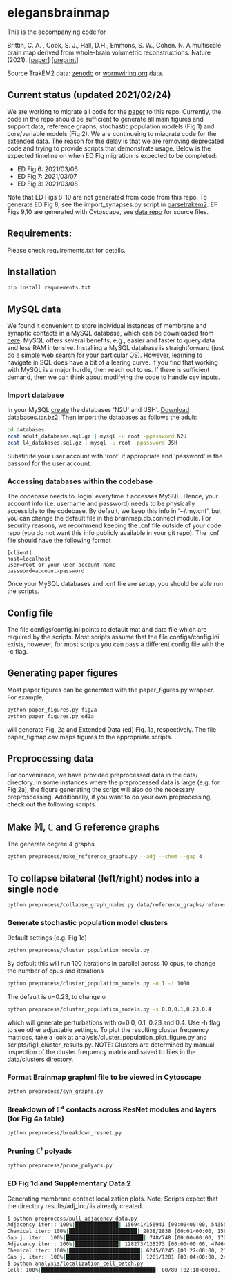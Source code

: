 # elegansbrainmap


This is the accompanying code for 

Brittin, C. A. , Cook, S. J., Hall, D.H., Emmons, S. W., Cohen. N. A multiscale brain map derived from whole-brain volumetric reconstructions. Nature (2021). [[paper](https://dx.doi.org/10.1038/s41586-021-03284-x)] [[preprint](https://doi.org/10.1101/2020.05.24.112870)]

Source TrakEM2 data: [zenodo](https://zenodo.org/record/4383277#.X-wK5tZOk-I) or [wormwiring.org](http://wormwiring.org/) data.


## Current status (updated 2021/02/24)
We are working to migrate all code for the [paper](https://dx.doi.org/10.1038/s41586-021-03284-x) to this repo. Currently, the code in the repo should be sufficient to generate all main figures and support data, reference graphs, stochastic population models (Fig 1) and core/variable models (Fig 2). We are continueing to miagrate code for the extended data. The reason for the delay is that we are removing deprecated code and trying to provide scripts that demonstrate usage. Below is the expected timeline on when ED Fig migration is expected to be completed:
* ED Fig 6: 2021/03/06
* ED Fig 7: 2021/03/07
* ED Fig 3: 2021/03/08

Note that ED Figs 8-10 are not generated from code from this repo. To generate ED Fig 8, see the import_synapses.py script in [parsetrakem2](https://github.com/cabrittin/parsetrakem2). EF Figs 9,10 are generated with Cytoscape, see [data repo](https://zenodo.org/record/4383277#.X-wK5tZOk-I) for source files.  

## Requirements:
Please check requirements.txt for details.

## Installation
```bash
pip install requrements.txt
```

## MySQL data
We found it convenient to store individual instances of membrane and synaptic contacts in a MySQL database, which can be downloaded from [here](https://zenodo.org/record/4383277#.X-wK5tZOk-I). MySQL offers several benefits, e.g., easier and faster to query data and less RAM intensive. Installing a MySQL database is straightforward (just do a simple web search for your particular OS). However, learning to navigate in SQL does have a bit of a learing curve. If you find that working with MySQL is a major hurdle, then reach out to us. If there is sufficient demand, then we can think about modifying the code to handle csv inputs.

### Import database
In your MySQL [create](https://www.digitalocean.com/community/tutorials/how-to-import-and-export-databases-in-mysql-or-mariadb) the databases 'N2U' and 'JSH'. [Download](https://zenodo.org/record/4383277#.X-wK5tZOk-I) databases.tar.bz2. Then import the databases as follows the adult:
```bash
cd databases
zcat adult_databases.sql.gz | mysql -u root -ppassword N2U
zcat l4_databases.sql.gz | mysql -u root -ppassword JSH
```
Substitute your user account with 'root' if appropriate and 'password' is the passord for the user account. 

### Accessing databases within the codebase
The codebase needs to 'login' everytime it accesses MySQL. Hence, your account info (i.e. username and password) needs to be physically accessible to the codebase. By default, we keep this info in '~/.my.cnf', but you can change the default file in the brainmap.db.connect module. For security reasons, we recommend keeping the .cnf file outside of your code repo (you do not want this info publicly available in your git repo). The .cnf file should have the following format
```
[client]
host=localhost
user=root-or-your-user-account-name
password=account-password
```
Once your MySQL databases and .cnf file are setup, you should be able run the scripts.

## Config file
The file configs/config.ini points to default mat and data file which are required by the scripts. Most scripts assume that the file configs/config.ini exists, however, for most scripts you can pass a different config file with the -c flag.  

## Generating paper figures
Most paper figures can be generated with the paper_figures.py wrapper. For example,
```bash
python paper_figures.py fig2a
python paper_figures.py ed1a
```
will generate Fig. 2a and Extended Data (ed) Fig. 1a, respectively. The file paper_figmap.csv maps figures to the appropriate scripts. 

## Preprocessing data
For convenience, we have provided preprocessed data in the data/ directory. In some instances where the preprocessed data is large (e.g. for Fig 2a), the figure generating the script will also do the necessary preproscessing. Additionally, if you want to do your own preprocessing, check out the following scripts. 

## Make 𝕄, ℂ and 𝔾 reference graphs
The generate degree 4 graphs
```bash
python preprocess/make_reference_graphs.py --adj --chem --gap 4
```

## To collapse bilateral (left/right) nodes into a single node
```bash
python preprocess/collapse_graph_nodes.py data/reference_graphs/reference_graph_adj_l35_delta4.graphml
```

### Generate stochastic population model clusters
Default settings (e.g. Fig 1c)
```bash
python preprocess/cluster_population_models.py 
```
By default this will run 100 iterations in parallel across 10 cpus, to change the number of cpus and iterations
```bash
python preprocess/cluster_population_models.py -n 1 -i 1000
```
The default is σ=0.23, to change σ
```bash
python preprocess/cluster_population_models.py -s 0.0,0.1,0.23,0.4
```
which will generate perturbations with σ=0.0, 0.1, 0.23 and 0.4. Use -h flag to see other adjustable settings. To plot the resulting cluster frequency matrices, take a look at analysis/cluster_population_plot_figure.py and scripts/fig1_cluster_results.py. NOTE: Clusters are determined by manual inspection of the cluster frequency matrix and saved to files in the data/clusters directory. 

### Format Brainmap graphml file to be viewed in Cytoscape
```bash
python preprocess/syn_graphs.py   
```

### Breakdown of ℂ⁴ contacts across ResNet modules and layers (for Fig 4a table)
```bash
python preprocess/breakdown_resnet.py
```

### Pruning ℂ¹ polyads
```bash
python preprocess/prune_polyads.py      
```
### ED Fig 1d and Supplementary Data 2
Generating membrane contact localization plots. Note: Scripts expect that the directory results/adj_loc/ is already created. 
```bash
$ python preprocess/pull_adjacency_data.py 
Adjacency iter:: 100%|██████████████| 156941/156941 [00:00<00:00, 543555.54it/s]
Chemical iter: 100%|██████████████████████| 2838/2838 [00:01<00:00, 1589.71it/s]
Gap j. iter:: 100%|█████████████████████████| 748/748 [00:00<00:00, 1724.04it/s]
Adjacency iter:: 100%|██████████████| 128273/128273 [00:00<00:00, 474645.55it/s]
Chemical iter: 100%|███████████████████████| 6245/6245 [00:27<00:00, 230.75it/s]
Gap j. iter:: 100%|████████████████████████| 1201/1201 [00:04<00:00, 247.92it/s]
$ python analysis/localization_cell_batch.py 
Cell: 100%|█████████████████████████████████████| 80/80 [02:18<00:00,  1.73s/it]
```
